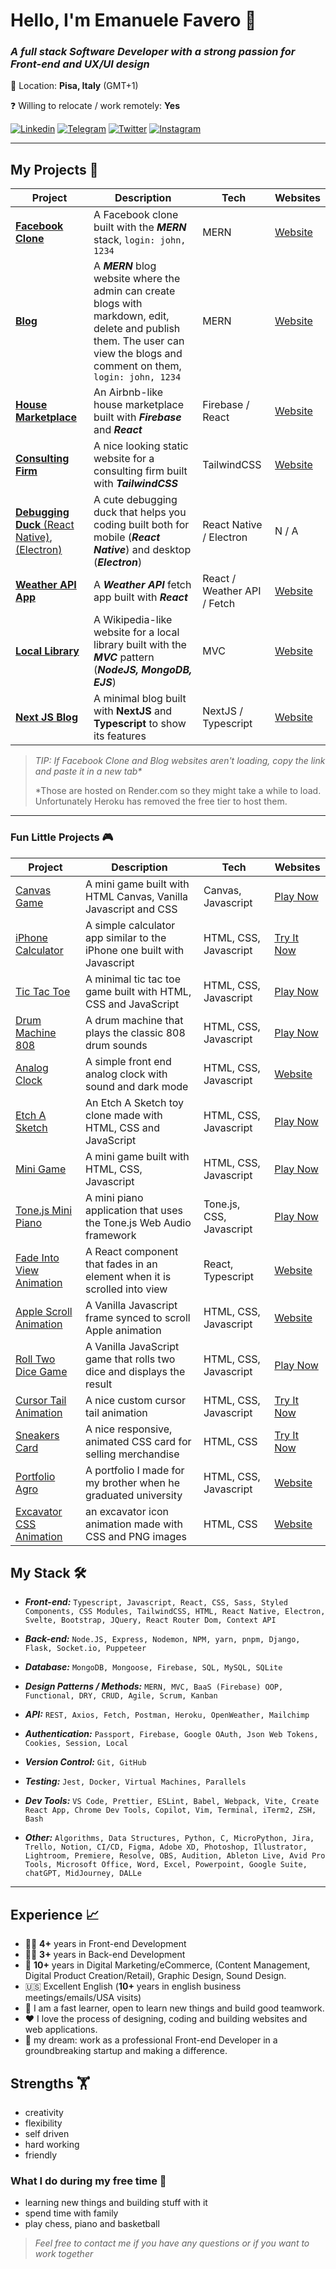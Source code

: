 # Hello, I'm Emanuele Favero 👋

### _A full stack **Software Developer** with a strong passion for Front-end and UX/UI design_

📍 Location: **Pisa, Italy** (GMT+1)

❓ Willing to relocate / work remotely: **Yes**

[![Linkedin](https://img.shields.io/badge/-Linkedin-informational?style=for-the-badge&logo=linkedin&logoColor=white&color=0072b1 'Linkedin')](https://www.linkedin.com/in/emanuele-favero/)
[![Telegram](https://img.shields.io/badge/-Telegram-informational?style=for-the-badge&logo=telegram&logoColor=white&color=0088cc 'Telegram')](https://t.me/emanuelefavero)
[![Twitter](https://img.shields.io/badge/-Twitter-informational?style=for-the-badge&logo=twitter&logoColor=white&color=00acee 'Twitter')](https://twitter.com/emanuele_dev)
[![Instagram](https://img.shields.io/badge/-Instagram-informational?style=for-the-badge&logo=instagram&logoColor=white&color=e43664 'Instagram')](https://www.instagram.com/emanuele.dev/)

---

## **My Projects** 🚀

| Project                                                                                                                                                      | Description                                                                                                                                                                   | Tech                        | Websites                                                                 |
| ------------------------------------------------------------------------------------------------------------------------------------------------------------ | ----------------------------------------------------------------------------------------------------------------------------------------------------------------------------- | --------------------------- | ------------------------------------------------------------------------ |
| [**Facebook Clone**](https://github.com/emanuelefavero/facebook-mern)                                                                                        | A Facebook clone built with the _**MERN**_ stack, `login: john, 1234`                                                                                                         | MERN                        | [Website](https://facebook-mern.onrender.com/)                           |
| [**Blog**](https://github.com/emanuelefavero/blog-mern)                                                                                                      | A _**MERN**_ blog website where the admin can create blogs with markdown, edit, delete and publish them. The user can view the blogs and comment on them, `login: john, 1234` | MERN                        | [Website](https://blog-mern-client.onrender.com/)                        |
| [**House Marketplace**](https://github.com/emanuelefavero/house-marketplace)                                                                                 | An Airbnb-like house marketplace built with _**Firebase**_ and _**React**_                                                                                                    | Firebase / React            | [Website](https://house-marketplace-sigma-three.vercel.app/)             |
| [**Consulting Firm**](https://github.com/emanuelefavero/tailwind-consulting-website)                                                                         | A nice looking static website for a consulting firm built with _**TailwindCSS**_                                                                                              | TailwindCSS                 | [Website](https://emanuelefavero.github.io/tailwind-consulting-website/) |
| [**Debugging Duck** (React Native)](https://github.com/emanuelefavero/debugging-duck-mobile), [(Electron)](https://github.com/emanuelefavero/debugging-duck) | A cute debugging duck that helps you coding built both for mobile (_**React Native**_) and desktop (_**Electron**_)                                                           | React Native / Electron     | N / A                                                                    |
| [**Weather API App**](https://github.com/emanuelefavero/weather-api-app)                                                                                     | A _**Weather API**_ fetch app built with _**React**_                                                                                                                          | React / Weather API / Fetch | [Website](https://weather-api-app-mu.vercel.app/)                        |
| [**Local Library**](https://github.com/emanuelefavero/local-library)                                                                                         | A Wikipedia-like website for a local library built with the _**MVC**_ pattern (_**NodeJS, MongoDB, EJS**_)                                                                    | MVC                         | [Website](https://different-undershirt-bull.cyclic.app/catalog)          |
| [**Next JS Blog**](https://github.com/emanuelefavero/nextjs-blog)                                                                                            | A minimal blog built with **NextJS** and **Typescript** to show its features                                                                                                  | NextJS / Typescript         | [Website](https://nextjs-blog-typescript-rho.vercel.app/)                |

> _TIP: If Facebook Clone and Blog websites aren't loading, copy the link and paste it in a new tab\*_
>
> \*Those are hosted on Render.com so they might take a while to load. Unfortunately Heroku has removed the free tier to host them.

---

### **Fun Little Projects** 🎮

| Project                                                                               | Description                                                              | Tech                     | Websites                                                              |
| ------------------------------------------------------------------------------------- | ------------------------------------------------------------------------ | ------------------------ | --------------------------------------------------------------------- |
| [Canvas Game](https://github.com/emanuelefavero/canvas-game)                          | A mini game built with HTML Canvas, Vanilla Javascript and CSS           | Canvas, Javascript       | [Play Now](https://github.com/emanuelefavero/iphone-calculator)       |
| [iPhone Calculator](https://github.com/emanuelefavero/canvas-game)                    | A simple calculator app similar to the iPhone one built with Javascript  | HTML, CSS, Javascript    | [Try It Now](https://emanuelefavero.github.io/iphone-calculator/)     |
| [Tic Tac Toe](https://github.com/emanuelefavero/tic-tac-toe)                          | A minimal tic tac toe game built with HTML, CSS and JavaScript           | HTML, CSS, Javascript    | [Play Now](https://emanuelefavero.github.io/tic-tac-toe/)             |
| [Drum Machine 808](https://github.com/emanuelefavero/drum-machine-808)                | A drum machine that plays the classic 808 drum sounds                    | HTML, CSS, Javascript    | [Play Now](https://emanuelefavero.github.io/drum-machine-808/)        |
| [Analog Clock](https://github.com/emanuelefavero/analog-clock)                        | A simple front end analog clock with sound and dark mode                 | HTML, CSS, Javascript    | [Website](https://emanuelefavero.github.io/analog-clock/)             |
| [Etch A Sketch](https://github.com/emanuelefavero/etch-a-sketch)                      | An Etch A Sketch toy clone made with HTML, CSS and JavaScript            | HTML, CSS, Javascript    | [Play Now](https://emanuelefavero.github.io/etch-a-sketch/)           |
| [Mini Game](https://github.com/emanuelefavero/mini-game)                              | A mini game built with HTML, CSS, Javascript                             | HTML, CSS, Javascript    | [Play Now](https://emanuelefavero.github.io/mini-game/)               |
| [Tone.js Mini Piano](https://github.com/emanuelefavero/tonejs-mini-piano)             | A mini piano application that uses the Tone.js Web Audio framework       | Tone.js, CSS, Javascript | [Play Now](https://emanuelefavero.github.io/tonejs-mini-piano/)       |
| [Fade Into View Animation](https://github.com/emanuelefavero/react-fade-in-into-view) | A React component that fades in an element when it is scrolled into view | React, Typescript        | [Website](https://react-fade-in-into-view.vercel.app/)                |
| [Apple Scroll Animation](https://github.com/emanuelefavero/apple-scroll-animation)    | A Vanilla Javascript frame synced to scroll Apple animation              | HTML, CSS, Javascript    | [Website](https://emanuelefavero.github.io/apple-scroll-animation/)   |
| [Roll Two Dice Game](https://github.com/emanuelefavero/roll-two-dice)                 | A Vanilla JavaScript game that rolls two dice and displays the result    | HTML, CSS, Javascript    | [Play Now](https://emanuelefavero.github.io/roll-two-dice/)           |
| [Cursor Tail Animation](https://github.com/emanuelefavero/cursor-tail-animation)      | A nice custom cursor tail animation                                      | HTML, CSS, Javascript    | [Try It Now](https://emanuelefavero.github.io/cursor-tail-animation/) |
| [Sneakers Card](https://github.com/emanuelefavero/sneakers-card)                      | A nice responsive, animated CSS card for selling merchandise             | HTML, CSS                | [Try It Now](https://emanuelefavero.github.io/sneakers-card/)         |
| [Portfolio Agro](https://github.com/emanuelefavero/portfolio-agroecosistemi)          | A portfolio I made for my brother when he graduated university           | HTML, CSS, Javascript    | [Website](https://emanuelefavero.github.io/portfolio-agroecosistemi/) |
| [Excavator CSS Animation](https://github.com/emanuelefavero/excavatorCSSAnimation)    | an excavator icon animation made with CSS and PNG images                 | HTML, CSS                | [Website](https://emanuelefavero.github.io/excavatorCSSAnimation/)    |

## **My Stack** 🛠

- _**Front-end:**_ `Typescript, Javascript, React, CSS, Sass, Styled Components, CSS Modules, TailwindCSS, HTML, React Native, Electron, Svelte, Bootstrap, JQuery, React Router Dom, Context API`

- _**Back-end:**_ `Node.JS, Express, Nodemon, NPM, yarn, pnpm, Django, Flask, Socket.io, Puppeteer`

- _**Database:**_ `MongoDB, Mongoose, Firebase, SQL, MySQL, SQLite`

- _**Design Patterns / Methods:**_ `MERN, MVC, BaaS (Firebase) OOP, Functional, DRY, CRUD, Agile, Scrum, Kanban`

- _**API:**_ `REST, Axios, Fetch, Postman, Heroku, OpenWeather, Mailchimp`

- _**Authentication:**_ `Passport, Firebase, Google OAuth, Json Web Tokens, Cookies, Session, Local`

- _**Version Control:**_ `Git, GitHub`

- _**Testing:**_ `Jest, Docker, Virtual Machines, Parallels`

- _**Dev Tools:**_ `VS Code, Prettier, ESLint, Babel, Webpack, Vite, Create React App, Chrome Dev Tools, Copilot, Vim, Terminal, iTerm2, ZSH, Bash`

- _**Other:**_ `Algorithms, Data Structures, Python, C, MicroPython, Jira, Trello, Notion, CI/CD, Figma, Adobe XD, Photoshop, Illustrator, Lightroom, Premiere, Resolve, OBS, Audition, Ableton Live, Avid Pro Tools, Microsoft Office, Word, Excel, Powerpoint, Google Suite, chatGPT, MidJourney, DALLe`

---

## **Experience** 📈

- 👨‍💻 **4+** years in Front-end Development
- 👨‍💻 **3+** years in Back-end Development
- 📱 **10+** years in Digital Marketing/eCommerce, (Content Management, Digital Product Creation/Retail), Graphic Design, Sound Design.
- 🇺🇸 Excellent English (**10+** years in english business meetings/emails/USA visits)
- 💪 I am a fast learner, open to learn new things and build good teamwork.
- ❤️ I love the process of designing, coding and building websites and web applications.
- 🎯 my dream: work as a professional Front-end Developer in a groundbreaking startup and making a difference.

## Strengths 🏋️

- creativity
- flexibility
- self driven
- hard working
- friendly

### What I do during my free time 🌴

- learning new things and building stuff with it
- spend time with family
- play chess, piano and basketball

> _Feel free to contact me if you have any questions or if you want to work together_

